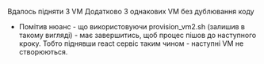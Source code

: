 Вдалось підняти 3 VM
Додатково 3 однакових VM без дублювання коду
* Помітив нюанс - що використовуючи provision_vm2.sh (залишив в такому вигляді) - має завершитись, щоб процес пішов до наступного кроку. Тобто піднявши react сервіс таким чином - наступні VM не створюються.